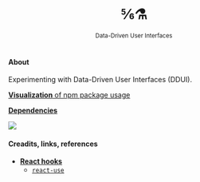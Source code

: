 <div align="center">
  <br/>
  <h1>⅚⚗</h1>
  <sup>Data-Driven User Interfaces</sup>
  <br/>
  <br/>
  <!-- <pre>npm i <a href="https://www.npmjs.com/package/react-use">react-use</a></pre> -->
</div>

#### About

Experimenting with Data-Driven User Interfaces (DDUI).

[**Visualization** of npm package usage](https://octo-repo-visualization.vercel.app/?repo=maxzz%2Fdropzone)


[**Dependencies**](https://github.com/maxzz/dropzone/network/dependencies)

[![][img-demo]](https://maxzz.gihub.io/dropzone)


#### Creadits, links, references

- [**React hooks**](./docs/State.md)
  - [`react-use`](https://github.com/streamich/react-use)

<!-- <a href="http://streamich.github.io/react-use"><img src="https://img.shields.io/badge/demos-🚀-yellow.svg" alt="demos" /></a> -->

[img-demo]: https://img.shields.io/badge/demo-%20%20%20%F0%9F%9A%80-green.svg

<!-- <div align="center">
  <h3>Contributors</h3>
</div>
<br />
<a href="https://github.com/maxzz/dropzone/graphs/contributors"><img src="https://opencollective.com/dropzone/contributors.svg?width=890&button=false" /></a> -->
